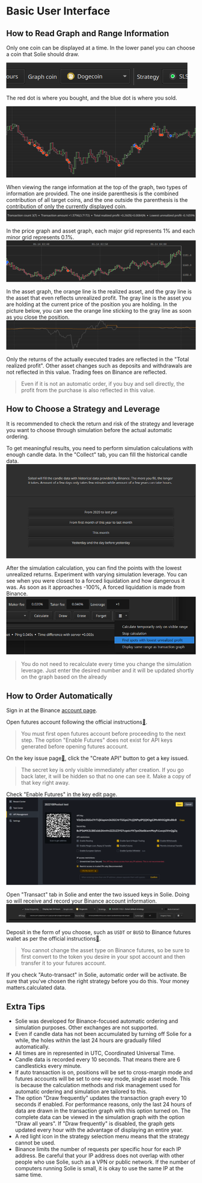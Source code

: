# Basic User Interface

## How to Read Graph and Range Information

Only one coin can be displayed at a time. In the lower panel you can choose a coin that Solie should draw.

![](_static/example_023.png)

The red dot is where you bought, and the blue dot is where you sold.

![](_static/example_025.png)

When viewing the range information at the top of the graph, two types of information are provided. The one inside parenthesis is the combined contribution of all target coins, and the one outside the parenthesis is the contribution of only the currently displayed coin.
![](_static/example_022.png)

In the price graph and asset graph, each major grid represents 1% and each minor grid represents 0.1%.
![](_static/example_026.png)

In the asset graph, the orange line is the realized asset, and the gray line is the asset that even reflects unrealized profit. The gray line is the asset you are holding at the current price of the position you are holding. In the picture below, you can see the orange line sticking to the gray line as soon as you close the position.
![](_static/example_035.png)

Only the returns of the actually executed trades are reflected in the "Total realized profit". Other asset changes such as deposits and withdrawals are not reflected in this value. Trading fees on Binance are reflected.

> Even if it is not an automatic order, if you buy and sell directly, the profit from the purchase is also reflected in this value.

## How to Choose a Strategy and Leverage

It is recommended to check the return and risk of the strategy and leverage you want to choose through simulation before the actual automatic ordering.

To get meaningful results, you need to perform simulation calculations with enough candle data. In the "Collect" tab, you can fill the historical candle data.
![](_static/example_028.png)

After the simulation calculation, you can find the points with the lowest unrealized returns. Experiment with varying simulation leverage. You can see when you were closest to a forced liquidation and how dangerous it was. As soon as it approaches -100%, A forced liquidation is made from Binance.
![](_static/example_029.png)

> You do not need to recalculate every time you change the simulation leverage. Just enter the desired number and it will be updated shortly on the graph based on the already

## How to Order Automatically

Sign in at the Binance [account page](https://accounts.binance.com/).

Open futures account following the official instructions[🔗](https://www.binance.com/en/support/faq/360033772992).

> You must first open futures account before proceeding to the next step. The option "Enable Futures" does not exist for API keys generated before opening futures account.

On the key issue page[🔗](https://www.binance.com/en/my/settings/api-management), click the "Create API" button to get a key issued.

> The secret key is only visible immediately after creation. If you go back later, it will be hidden so that no one can see it. Make a copy of that key right away.

Check "Enable Futures" in the key edit page.
![](_static/example_008.png)

Open "Transact" tab in Solie and enter the two issued keys in Solie. Doing so will receive and record your Binance account information.
![](_static/example_009.png)

Deposit in the form of you choose, such as `USDT` or `BUSD` to Binance futures wallet as per the official instructions[🔗](https://www.binance.com/en/support/faq/360033773532).

> You cannot change the asset type on Binance futures, so be sure to first convert to the token you desire in your spot account and then transfer it to your futures account.

If you check "Auto-transact" in Solie, automatic order will be activate. Be sure that you've chosen the right strategy before you do this. Your money matters.calculated data.

## Extra Tips

- Solie was developed for Binance-focused automatic ordering and simulation purposes. Other exchanges are not supported.
- Even if candle data has not been accumulated by turning off Solie for a while, the holes within the last 24 hours are gradually filled automatically.
- All times are in represented in UTC, Coordinated Universal Time.
- Candle data is recorded every 10 seconds. That means there are 6 candlesticks every minute.
- If auto transaction is on, positions will be set to cross-margin mode and futures accounts will be set to one-way mode, single asset mode. This is because the calculation methods and risk management used for automatic ordering and simulation are tailored to this.
- The option "Draw frequently" updates the transaction graph every 10 seconds if enabled. For performance reasons, only the last 24 hours of data are drawn in the transaction graph with this option turned on. The complete data can be viewed in the simulation graph with the option "Draw all years". If "Draw frequently" is disabled, the graph gets updated every hour with the advantage of displaying an entire year.
- A red light icon in the strategy selection menu means that the strategy cannot be used.
- Binance limits the number of requests per specific hour for each IP address. Be careful that your IP address does not overlap with other people who use Solie, such as a VPN or public network. If the number of computers running Solie is small, it is okay to use the same IP at the same time.
